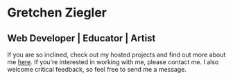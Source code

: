 # Gretchen Ziegler

## Web Developer | Educator | Artist

If you are so inclined, check out my hosted projects and find out more about me [here](http://gretchenziegler.com). If you're interested in working with me, please contact me. I also welcome critical feedback, so feel free to send me a message.


